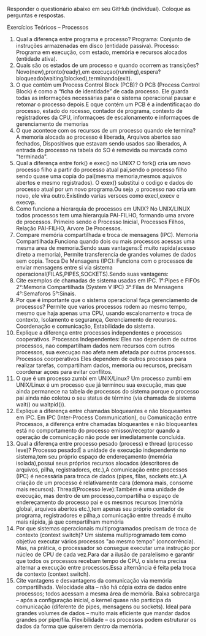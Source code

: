 Responder o questionário abaixo em seu GitHub (individual). Coloque as perguntas e respostas.

Exercícios Teóricos – Processos

1. Qual a diferença entre programa e processo?
   Programa: Conjunto de instruções armazenadas em disco (entidade passiva).
   Processo: Programa em execução, com estado, memória e recursos alocados (entidade ativa).
2. Quais são os estados de um processo e quando ocorrem as transições?
   Novo(new),pronto(ready),em execuçao(running),espera?bloqueado(waiting/blocked),terminando(exit).
3. O que contém um Process Control Block (PCB)?
   O PCB (Process Control Block) é como a “ficha de identidade” de cada processo. Ele guarda todas as informações               necessárias para o sistema operacional pausar e retomar o processo depois.E oque contém um PCB é a indentificaçao do         processo, estado do rocesso, contador de programa, contexto de registradores da CPU, informaçoes de escalonamento e          informaçoes de gerenciamento de memorias
4. O que acontece com os recursos de um processo quando ele termina?
   A memoria alocada ao processo é liberada, Arquivos abertos sao fechados, Dispositivos que estavam sendo usados sao           liberados, A entrada do processo na tabela do SO é removida ou marcada como "terminada".
5. Qual a diferença entre fork() e exec() no UNIX?
   O fork() cria um novo processo filho a partir do processo atual pai,sendo o processo filho sendo quase uma copia do          pai(mesma memoria,mesmos aquivos abertos e mesmo registrados).
   O exex() substitui o codigo e dados do processo atual por um novo programa.Ou seja ,o processo nao cria um novo, ele vira    outro.Existindo varias versoes como execl,execv e execvp.
6. Como funciona a hierarquia de processos em UNIX?
    No UNIX/LINUX todos processos tem uma hierarquia PAI-FILHO, formando uma arvore de processos. Primeiro sendo o Processo      Inicial, Processos Filhos, Relação PAI-FILHO, Arvore De Processos.
7. Compare memória compartilhada e troca de mensagens (IPC).
    Memoria Compartilhada:Funciona quando dois ou mais processos acessas uma mesma area de memoria.Sendo suas vantagens:É muito rapida(acesso direto a memoria), Permite transferencia de grandes volumes de dados sem copia.                              Troca De Mensagens (IPC): Funciona com o processos de enviar mensagens entre si via sistema                                  operacional(FILAS,PIPES,SOCKETS).Sendo suas vantagens:
8. Cite exemplos de chamadas de sistema usadas em IPC.
    1°:Pipes e FIFOs 2°:Memoria Compartilhada (System V IPC) 3°:Filas de Mensagens 4°:Semaforos 5°:Sinais.
9. Por que é importante que o sistema operacional faça gerenciamento de processos?
    Permite que varios processos rodem ao mesmo tempo, mesmo que haja apenas uma CPU, usando escalonamento e troca de            contexto, Isolamento e segurança, Gerenciamento de recursos. Coordenação e comunicação, Estabilidade do sistema.
10. Explique a diferença entre processos independentes e processos cooperativos.
    Processos Independentes: Eles nao dependem de outros processos, nao compartilham dados nem recursos com outros               processos, sua execuçao nao afeta nem afetada por outros processos.                                                          Processos coorperativos Eles dependem de outros processos para realizar tarefas, compartilham dados, memoria ou              recursos, precisam coordenar açoes para evitar conflitos.
11. O que é um processo zumbi em UNIX/Linux?
    Um processo zumbi em UNIX/Linux é um processo que já terminou sua execução, mas que ainda permanece na tabela de processos do sistema porque o processo pai ainda não coletou o seu status de término (via chamada      de sistema wait() ou waitpid()).
12. Explique a diferença entre chamadas bloqueantes e não bloqueantes em IPC.
    Em IPC (Inter-Process Communication), ou Comunicação entre Processos, a diferença entre chamadas bloqueantes e não bloqueantes está no comportamento do processo emissor/receptor quando a operação de comunicação      não pode ser imediatamente concluída.
13. Qual a diferença entre processo pesado (process) e thread (processo leve)?
    Processo pesado:É a unidade de execução independente no sistema,tem seu próprio espaço de endereçamento (memória isolada),possui seus próprios recursos alocados (descritores de arquivos, pilha, registradores,        etc.),A comunicação entre processos (IPC) é necessária para troca de dados (pipes, filas, sockets etc.),A criação de um processo é relativamente cara (demora mais, consome mais recursos).                                                       Thread(Processo leve):Também é uma unidade de execução, mas dentro de um processo,compartilha o espaço de endereçamento do processo pai e os mesmos recursos (memória global, arquivos abertos etc.),tem apenas seu próprio contador de programa, registradores e pilha,a comunicação entre threads é muito mais rápida, já que compartilham memória
14. Por que sistemas operacionais multiprogramados precisam de troca de contexto (context switch)?
    Um sistema multiprogramado tem como objetivo executar vários processos "ao mesmo tempo" (concorrência). Mas, na prática, o processador só consegue executar uma instrução por núcleo de CPU de cada vez.Para dar a ilusão de paralelismo e garantir que todos os processos recebam tempo de CPU, o sistema precisa alternar a execução entre processos.Essa alternância é feita pela troca de contexto (context switch).
15. Cite vantagens e desvantagens da comunicação via memória compartilhada.
    Velocidade alta – não há cópia extra de dados entre processos; todos acessam a mesma área de memória.
Baixa sobrecarga – após a configuração inicial, o kernel quase não participa da comunicação (diferente de pipes, mensagens ou sockets).
Ideal para grandes volumes de dados – muito mais eficiente que mandar dados grandes por pipe/fila.
Flexibilidade – os processos podem estruturar os dados da forma que quiserem dentro da memória.
